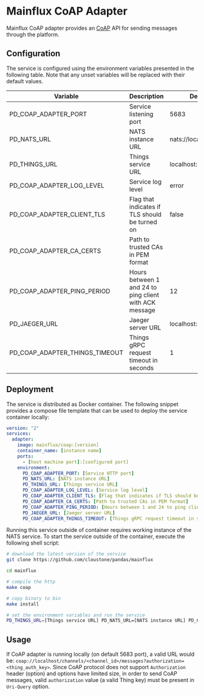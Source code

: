 # Mainflux CoAP Adapter

Mainflux CoAP adapter provides an [CoAP](http://coap.technology/) API for sending messages through the
platform.

## Configuration

The service is configured using the environment variables presented in the
following table. Note that any unset variables will be replaced with their
default values.

| Variable                       | Description                                            | Default               |
|--------------------------------|--------------------------------------------------------|-----------------------|
| PD_COAP_ADAPTER_PORT           | Service listening port                                 | 5683                  |
| PD_NATS_URL                    | NATS instance URL                                      | nats://localhost:4222 |
| PD_THINGS_URL                  | Things service URL                                     | localhost:8181        |
| PD_COAP_ADAPTER_LOG_LEVEL      | Service log level                                      | error                 |
| PD_COAP_ADAPTER_CLIENT_TLS     | Flag that indicates if TLS should be turned on         | false                 |
| PD_COAP_ADAPTER_CA_CERTS       | Path to trusted CAs in PEM format                      |                       |
| PD_COAP_ADAPTER_PING_PERIOD    | Hours between 1 and 24 to ping client with ACK message | 12                    |
| PD_JAEGER_URL                  | Jaeger server URL                                      | localhost:6831        |
| PD_COAP_ADAPTER_THINGS_TIMEOUT | Things gRPC request timeout in seconds                 | 1                     |

## Deployment

The service is distributed as Docker container. The following snippet provides
a compose file template that can be used to deploy the service container locally:

```yaml
version: "2"
services:
  adapter:
    image: mainflux/coap:[version]
    container_name: [instance name]
    ports:
      - [host machine port]:[configured port]
    environment:
      PD_COAP_ADAPTER_PORT: [Service HTTP port]
      PD_NATS_URL: [NATS instance URL]
      PD_THINGS_URL: [Things service URL]
      PD_COAP_ADAPTER_LOG_LEVEL: [Service log level]
      PD_COAP_ADAPTER_CLIENT_TLS: [Flag that indicates if TLS should be turned on]
      PD_COAP_ADAPTER_CA_CERTS: [Path to trusted CAs in PEM format]
      PD_COAP_ADAPTER_PING_PERIOD: [Hours between 1 and 24 to ping client with ACK message]
      PD_JAEGER_URL: [Jaeger server URL]
      PD_COAP_ADAPTER_THINGS_TIMEOUT: [Things gRPC request timeout in seconds]
```

Running this service outside of container requires working instance of the NATS service.
To start the service outside of the container, execute the following shell script:

```bash
# download the latest version of the service
git clone https://github.com/cloustone/pandas/mainflux

cd mainflux

# compile the http
make coap

# copy binary to bin
make install

# set the environment variables and run the service
PD_THINGS_URL=[Things service URL] PD_NATS_URL=[NATS instance URL] PD_COAP_ADAPTER_PORT=[Service HTTP port] PD_COAP_ADAPTER_LOG_LEVEL=[Service log level] PD_COAP_ADAPTER_CLIENT_TLS=[Flag that indicates if TLS should be turned on] PD_COAP_ADAPTER_CA_CERTS=[Path to trusted CAs in PEM format]  PD_COAP_ADAPTER_PING_PERIOD: [Hours between 1 and 24 to ping client with ACK message] PD_JAEGER_URL=[Jaeger server URL] PD_COAP_ADAPTER_THINGS_TIMEOUT=[Things gRPC request timeout in seconds] $GOBIN/mainflux-coap
```

## Usage

If CoAP adapter is running locally (on default 5683 port), a valid URL would be: `coap://localhost/channels/<channel_id>/messages?authorization=<thing_auth_key>`.
Since CoAP protocol does not support `Authorization` header (option) and options have limited size, in order to send CoAP messages, valid `authorization` value (a valid Thing key) must be present in `Uri-Query` option.
